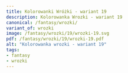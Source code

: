 ```yaml
---
title: Kolorowanki Wróżki - wariant 19
description: Kolorowanka Wrozki - wariant 19
canonical: /fantasy/wrozki/
variant_of: wrozki
image: /fantasy/wrozki/19/wrozki-19.svg
pdf: /fantasy/wrozki/19/wrozki-19.pdf
alt: "Kolorowanka wrozki - wariant 19"
tags:
- fantasy
- wrozki
---
```

